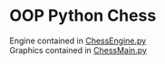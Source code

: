 # OOP Python Chess
Engine contained in [ChessEngine.py](https://github.com/RobbyPratl/college_admissions_portfolio/chess/blob/main/ChessEngine.py) <br>
Graphics contained in [ChessMain.py](https://github.com/RobbyPratl/college_admissions_portfolio/chess/blob/main/ChessMain.py)
